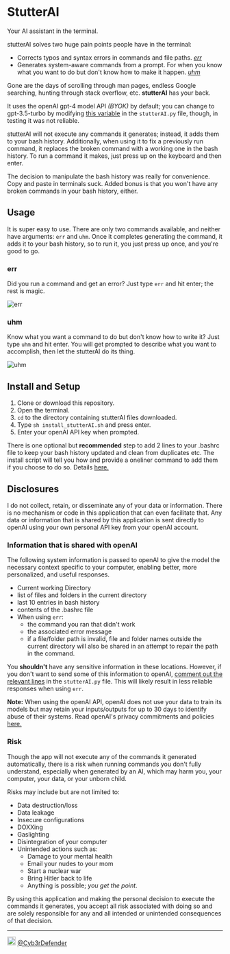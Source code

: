 # StutterAI
Your AI assistant in the terminal.  
  
stutterAI solves two huge pain points people have in the terminal:  
* Corrects typos and syntax errors in commands and file paths. *[err](#err)*
* Generates system-aware commands from a prompt. For when you know what you want to do but don't know how to make it happen. *[uhm](#uhm)*
  
Gone are the days of scrolling through man pages, endless Google searching, hunting through stack overflow, etc.  **stutterAI** has your back.  

It uses the openAI gpt-4 model API *(BYOK)* by default; you can change to gpt-3.5-turbo by modifying [this variable](https://github.com/CyberDefend3r/stutterAI/blob/main/stutterAI.py#L11) in the `stutterAI.py` file, though, in testing it was not reliable.  

stutterAI will not execute any commands it generates; instead, it adds them to your bash history. Additionally, when using it to fix a previously run command, it replaces the broken command with a working one in the bash history. To run a command it makes, just press up on the keyboard and then enter.  
  
The decision to manipulate the bash history was really for convenience. Copy and paste in terminals suck. Added bonus is that you won't have any broken commands in your bash history, either.  
  
## Usage
It is super easy to use. There are only two commands available, and neither have arguments: `err` and `uhm`. Once it completes generating the command, it adds it to your bash history, so to run it, you just press up once, and you're good to go.  

### err
Did you run a command and get an error? Just type `err` and hit enter; the rest is magic.  

![err](https://github.com/CyberDefend3r/stutterAI/assets/22669390/be4d7a18-f03f-4a8b-9df2-7c074c56d652)  
  
### uhm
Know what you want a command to do but don't know how to write it? Just type `uhm` and hit enter. You will get prompted to describe what you want to accomplish, then let the stutterAI do its thing.  
  
![uhm](https://github.com/CyberDefend3r/stutterAI/assets/22669390/01182918-8f38-488a-b958-b8dcb680775e)  
  
## Install and Setup

1. Clone or download this repository.
2. Open the terminal.
3. `cd` to the directory containing stutterAI files downloaded.
4. Type `sh install_stutterAI.sh` and press enter.
5. Enter your openAI API key when prompted.

There is one optional but **recommended** step to add 2 lines to your .bashrc file to keep your bash history updated and clean from duplicates etc. The install script will tell you how and provide a oneliner command to add them if you choose to do so. Details [here.](https://www.geeksforgeeks.org/histcontrol-command-in-linux-with-examples/#)
   
## Disclosures
I do not collect, retain, or disseminate any of your data or information. There is no mechanism or code in this application that can even facilitate that. Any data or information that is shared by this application is sent directly to openAI using your own personal API key from your openAI account.

### Information that is shared with openAI
The following system information is passed to openAI to give the model the necessary context specific to your computer, enabling better, more personalized, and useful responses.  
* Current working Directory
* list of files and folders in the current directory
* last 10 entries in bash history
* contents of the .bashrc file
* When using `err`:
  * the command you ran that didn't work
  * the associated error message
  * if a file/folder path is invalid, file and folder names outside the current directory will also be shared in an attempt to repair the path in the command.

You **shouldn't** have any sensitive information in these locations. However, if you don't want to send some of this information to openAI, [comment out the relevant lines](https://github.com/CyberDefend3r/stutterAI/blob/main/stutterAI.py#L20) in the `stutterAI.py` file. This will likely result in less reliable responses when using `err`.  
  
**Note:** When using the openAI API, openAI does not use your data to train its models but may retain your inputs/outputs for up to 30 days to identify abuse of their systems. Read openAI's privacy commitments and policies [here.](https://openai.com/enterprise-privacy)  
  
### Risk
Though the app will not execute any of the commands it generated automatically, there is a risk when running commands you don't fully understand, especially when generated by an AI, which may harm you, your computer, your data, or your unborn child.  
  
Risks may include but are not limited to:  
* Data destruction/loss
* Data leakage
* Insecure configurations
* DOXXing 
* Gaslighting
* Disintegration of your computer
* Unintended actions such as:
  * Damage to your mental health
  * Email your nudes to your mom
  * Start a nuclear war
  * Bring Hitler back to life
  * Anything is possible; *you get the point*.

By using this application and making the personal decision to execute the commands it generates, you accept all risk associated with doing so and are solely responsible for any and all intended or unintended consequences of that decision.
  
  
----  
<img src="https://cdn.cdnlogo.com/logos/t/48/twitter.png" width="20px"> [@Cyb3rDefender](https://twitter.com/Cyb3rDefender)
